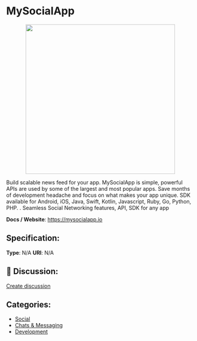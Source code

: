 # MySocialApp
<p align="center">
    <img width="400" src="https://raw.githubusercontent.com/apis-list/apis-list/main/apis/mysocialapp/logo_256x256.png" />
</p>

Build scalable news feed for your app. MySocialApp is simple, powerful APIs are used by some of the largest and most popular apps.  Save months of development headache and focus on what makes your app unique. SDK available for Android, iOS, Java, Swift, Kotlin, Javascript, Ruby, Go, Python, PHP. . Seamless Social Networking features, API, SDK for any app

**Docs / Website**: https://mysocialapp.io

## Specification:
**Type**:  N/A 
**URI**:  N/A 

## 💬 Discussion:
[Create discussion](https://github.com/apis-list/apis-list/discussions/new)

## Categories:
- [Social](https://github.com/apis-list/apis-list#social)
- [Chats & Messaging](https://github.com/apis-list/apis-list#chats-and-messaging)
- [Development](https://github.com/apis-list/apis-list#development)



